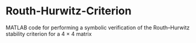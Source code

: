 # Routh-Hurwitz-Criterion
MATLAB code for performing a symbolic verification of the Routh–Hurwitz stability criterion for a 4 × 4 matrix
